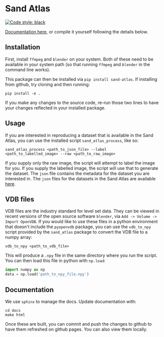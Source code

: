 # Sand Atlas
[![Code style: black](https://img.shields.io/badge/code%20style-black-000000.svg)](https://github.com/psf/black)

[Documentation here](https://scigem.github.io/sand-atlas-python/), or compile it yourself following the details below.

## Installation
First, install `ffmpeg` and `blender` on your system. Both of these need to be available in your system path (so that running `ffmpeg` and `blender` in the command line works).

This package can then be installed via `pip install sand-atlas`. If installing from github, try cloning and then running:
```
pip install -e .
```
If you make any changes to the source code, re-run those two lines to have your changes reflected in your installed package.

## Usage

If you are interested in reproducing a dataset that is available in the Sand Atlas, you can use the installed script `sand_atlas_process`, like so:

```
sand_atlas_process <path_to_json_file> --label <path_to_labelled_image> --raw <path_to_raw_image>
```

If you supply only the raw image, the script will attempt to label the image for you. If you supply the labelled image, the script will use that to generate the dataset. The `json` file contains the metadata for the dataset you are interested in. The `json` files for the datasets in the Sand Atlas are available [here](https://github.com/scigem/sand-atlas/tree/main/_data/sands).

## VDB files

VDB files are the industry standard for level set data. They can be viewed in recent versions of the open source software `blender`, via `Add -> Volume -> Import OpenVDB`. If you would like to use these files in a python environment that doesn't include the `pyopenvdb` package, you can use the `vdb_to_npy` script provided by the `sand_atlas` package to convert the VDB file to a numpy array:

```
vdb_to_npy <path_to_vdb_file>
```

This will produce a `.npy` file in the same directory where you run the script. You can then load this file in python with `np.load`:

```python
import numpy as np
data = np.load('path_to_npy_file.npy')
```

## Documentation

We use `sphinx` to manage the docs. Update documentation with:
```
cd docs
make html
```
Once these are built, you can commit and push the changes to github to have them refreshed on github pages. You can also view them locally.